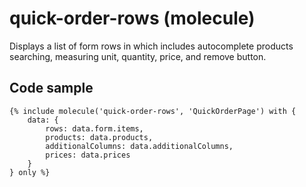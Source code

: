 # quick-order-rows (molecule)

Displays a list of form rows in which includes autocomplete products searching, measuring unit, quantity, price, and remove button. 

## Code sample 

```
{% include molecule('quick-order-rows', 'QuickOrderPage') with {
    data: {
        rows: data.form.items,
        products: data.products,
        additionalColumns: data.additionalColumns,
        prices: data.prices
    }
} only %}
```

